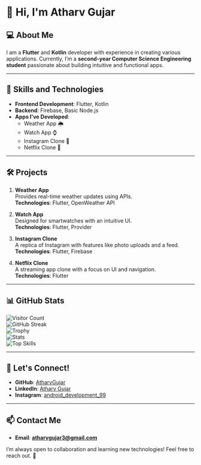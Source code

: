 # 👋 Hi, I'm Atharv Gujar  

## 💻 About Me  
I am a **Flutter** and **Kotlin** developer with experience in creating various applications. Currently, I’m a **second-year Computer Science Engineering student** passionate about building intuitive and functional apps.  

---

## 🌟 Skills and Technologies  
- **Frontend Development**: Flutter, Kotlin  
- **Backend**: Firebase, Basic Node.js  
- **Apps I've Developed**:  
  - Weather App 🌦️  
  - Watch App ⌚  
  - Instagram Clone 📸  
  - Netflix Clone 🎥  

---

## 🛠️ Projects  
1. **Weather App**  
   Provides real-time weather updates using APIs.  
   **Technologies**: Flutter, OpenWeather API  

2. **Watch App**  
   Designed for smartwatches with an intuitive UI.  
   **Technologies**: Flutter, Provider  

3. **Instagram Clone**  
   A replica of Instagram with features like photo uploads and a feed.  
   **Technologies**: Flutter, Firebase  

4. **Netflix Clone**  
   A streaming app clone with a focus on UI and navigation.  
   **Technologies**: Flutter  

---

## 📊 GitHub Stats  

![Visitor Count](https://komarev.com/ghpvc/?username=your-github-username&color=blue)  
![GitHub Streak](https://github-readme-streak-stats.herokuapp.com/?user=your-github-username&theme=radical)  
![Trophy](https://github-profile-trophy.vercel.app/?username=your-github-username&theme=gruvbox)  
![Stats](https://github-readme-stats.vercel.app/api?username=your-github-username&show_icons=true&theme=radical)  
![Top Skills](https://github-readme-stats.vercel.app/api/top-langs/?username=your-github-username&layout=compact&theme=radical)  

---

## 🚀 Let's Connect!  
- **GitHub**: [AtharvGujar](https://github.com/your-github-username)  
- **LinkedIn**: [Atharv Gujar](https://www.linkedin.com/in/atharv-gujar-354817239/)  
- **Instagram**: [android_development_99](https://instagram.com/android_development_99)  

---

## 📫 Contact Me  
- **Email**: **atharvgujar3@gmail.com**  

I’m always open to collaboration and learning new technologies! Feel free to reach out. 🚀  

